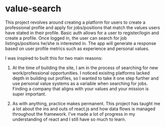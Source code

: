 # value-search
This project revolves around creating a platform for users to create a professional profile and apply for jobs/positions 
that match the values users have stated in their profile. Basic auth allows for a user to register/login and create a profile. 
Once logged in, the user can search for job listings/positions he/she is interested in. The app will generate a response based 
on user profile metrics such as experience and personal values.

I was inspired to built this for two main reasons:

  1. At the time of building the site, I am in the process of searching for new work/professional opportunities. I noticed 
  exisitng platforms lacked depth in building out profiles, so I wanted to take it one step further and use personal value systems as 
  a variable when searching for jobs. Finding a company that aligns with your values and your mission is super important.
  
  2. As with anything, practice makes permanent. This project has taught me a lot about the ins and outs of react.js and how data 
  flows is managed throughout the framework. I've made a lot of progress in my understanding of react and I still have so much to learn.
